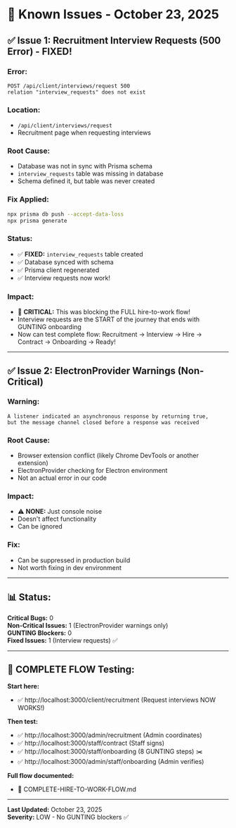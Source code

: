 # 🐛 Known Issues - October 23, 2025

## ✅ Issue 1: Recruitment Interview Requests (500 Error) - **FIXED!**

### **Error:**
```
POST /api/client/interviews/request 500
relation "interview_requests" does not exist
```

### **Location:**
- `/api/client/interviews/request`
- Recruitment page when requesting interviews

### **Root Cause:**
- Database was not in sync with Prisma schema
- `interview_requests` table was missing in database
- Schema defined it, but table was never created

### **Fix Applied:**
```bash
npx prisma db push --accept-data-loss
npx prisma generate
```

### **Status:**
- ✅ **FIXED:** `interview_requests` table created
- ✅ Database synced with schema
- ✅ Prisma client regenerated
- ✅ Interview requests now work!

### **Impact:**
- 🎯 **CRITICAL:** This was blocking the FULL hire-to-work flow!
- Interview requests are the START of the journey that ends with GUNTING onboarding
- Now can test complete flow: Recruitment → Interview → Hire → Contract → Onboarding → Ready!

---

## ✅ Issue 2: ElectronProvider Warnings (Non-Critical)

### **Warning:**
```
A listener indicated an asynchronous response by returning true,
but the message channel closed before a response was received
```

### **Root Cause:**
- Browser extension conflict (likely Chrome DevTools or another extension)
- ElectronProvider checking for Electron environment
- Not an actual error in our code

### **Impact:**
- ⚠️ **NONE:** Just console noise
- Doesn't affect functionality
- Can be ignored

### **Fix:**
- Can be suppressed in production build
- Not worth fixing in dev environment

---

## 📊 Status:

**Critical Bugs:** 0  
**Non-Critical Issues:** 1 (ElectronProvider warnings only)  
**GUNTING Blockers:** 0  
**Fixed Issues:** 1 (Interview requests) ✅  

---

## 🎯 COMPLETE FLOW Testing:

**Start here:**
- ✅ http://localhost:3000/client/recruitment (Request interviews NOW WORKS!)

**Then test:**
- ✅ http://localhost:3000/admin/recruitment (Admin coordinates)
- ✅ http://localhost:3000/staff/contract (Staff signs)
- ✅ http://localhost:3000/staff/onboarding (8 GUNTING steps) ✂️
- ✅ http://localhost:3000/admin/staff/onboarding (Admin verifies)

**Full flow documented:**
- 📄 COMPLETE-HIRE-TO-WORK-FLOW.md

---

**Last Updated:** October 23, 2025  
**Severity:** LOW - No GUNTING blockers ✅

